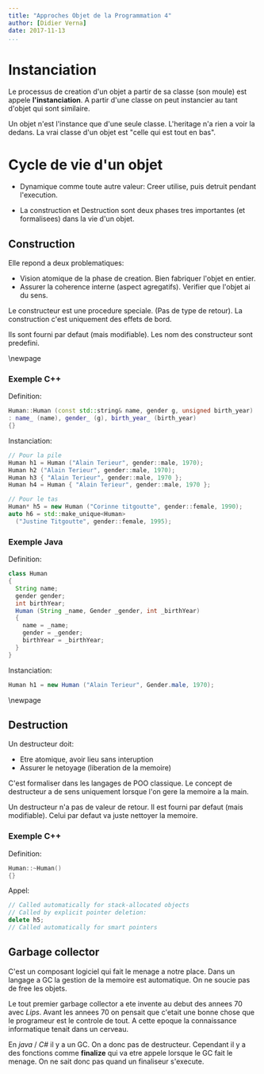 ```yaml
---
title: "Approches Objet de la Programmation 4"
author: [Didier Verna]
date: 2017-11-13
...
```


# Instanciation

Le processus de creation d'un objet a partir de sa classe (son moule) est appele
**l'instanciation**. A partir d'une classe on peut instancier au tant d'objet
qui sont similaire.

Un objet n'est l'instance que d'une seule classe. L'heritage n'a rien a voir la
dedans. La vrai classe d'un objet est "celle qui est tout en bas".

# Cycle de vie d'un objet

* Dynamique comme toute autre valeur: Creer utilise, puis detruit pendant
l'execution.

* La construction et Destruction sont deux phases tres importantes (et
formalisees) dans la vie d'un objet.

## Construction

Elle repond a deux problematiques:

* Vision atomique de la phase de creation. Bien fabriquer l'objet en entier.
* Assurer la coherence interne (aspect agregatifs). Verifier que l'objet ai du
sens.

Le constructeur est une procedure speciale. (Pas de type de retour).
La construction c'est uniquement des effets de bord.

Ils sont fourni par defaut (mais modifiable). Les nom des constructeur sont
predefini.

\newpage

### Exemple C++

Definition:
```cpp
Human::Human (const std::string& name, gender g, unsigned birth_year)
: name_ (name), gender_ (g), birth_year_ (birth_year)
{}
```

Instanciation:
```cpp
// Pour la pile
Human h1 = Human ("Alain Terieur", gender::male, 1970);
Human h2 ("Alain Terieur", gender::male, 1970);
Human h3 { "Alain Terieur", gender::male, 1970 };
Human h4 = Human { "Alain Terieur", gender::male, 1970 };

// Pour le tas
Human* h5 = new Human ("Corinne titgoutte", gender::female, 1990);
auto h6 = std::make_unique<Human>
  ("Justine Titgoutte", gender::female, 1995);
```

### Exemple Java

Definition:
```java
class Human
{
  String name;
  gender gender;
  int birthYear;
  Human (String _name, Gender _gender, int _birthYear)
  {
    name = _name;
    gender = _gender;
    birthYear = _birthYear;
  }
}
```

Instanciation:
```java
Human h1 = new Human ("Alain Terieur", Gender.male, 1970);
```

\newpage

## Destruction

Un destructeur doit:

* Etre atomique, avoir lieu sans interuption
* Assurer le netoyage (liberation de la memoire)

C'est formaliser dans les langages de POO classique.
Le concept de destructeur a de sens uniquement lorsque l'on gere la memoire a la
main.

Un destructeur n'a pas de valeur de retour. Il est fourni par defaut (mais
modifiable). Celui par defaut va juste nettoyer la memoire.

### Exemple C++

Definition:
```cpp
Human::~Human()
{}
```

Appel:
```cpp
// Called automatically for stack-allocated objects
// Called by explicit pointer deletion:
delete h5;
// Called automatically for smart pointers
```

## Garbage collector

C'est un composant logiciel qui fait le menage a notre place.
Dans un langage a GC la gestion de la memoire est automatique. On ne soucie pas
de free les objets.

Le tout premier garbage collector a ete invente au debut des annees 70 avec
*Lips*. Avant les annees 70 on pensait que c'etait une bonne chose que le
programeur est le controle de tout. A cette epoque la connaissance informatique
tenait dans un cerveau.

En *java* / *C#* il y a un GC. On a donc pas de destructeur. Cependant il y a
des fonctions comme **finalize** qui va etre appele lorsque le GC fait le menage.
On ne sait donc pas quand un finaliseur s'execute.
